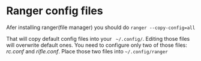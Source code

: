# Ranger config files
Afer installing ranger(file manager) you should do 
`ranger --copy-config=all` 

That will copy default config files into your ``` ~/.config/```. Editing those files will overwrite default ones. 
You need to configure only two of those files: *rc.conf* and *rifle.conf*.
Place those two files into ```~/.config/ranger```
